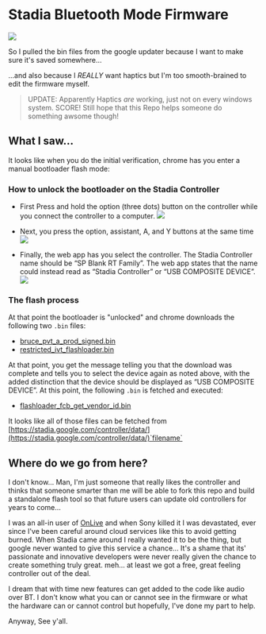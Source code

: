 # Stadia Bluetooth Mode Firmware

![](https://raw.githubusercontent.com/Scyne/stadiaRawBtFw/main/img/Finish_Bluetooth_enabled.svg)

So I pulled the bin files from the google updater because I want to make sure it's saved somewhere...

...and also because I _REALLY_ want haptics but I'm too smooth-brained to edit the firmware myself.

> UPDATE: Apparently Haptics _are_ working, just not on every windows system. SCORE! Still hope that this Repo helps someone do something awsome though!

## What I saw...

It looks like when you do the initial verification, chrome has you enter a manual bootloader flash mode:

### How to unlock the bootloader on the Stadia Controller

- First Press and hold the option (three dots) button on the controller while you connect the controller to a computer.
  ![](https://raw.githubusercontent.com/Scyne/stadiaRawBtFw/main/img/Unlock_Option_Plug.svg)

- Next, you press the option, assistant, A, and Y buttons at the same time
  ![](https://raw.githubusercontent.com/Scyne/stadiaRawBtFw/main/img/Unlock_Four_buttons.svg)

- Finally, the web app has you select the controller. The Stadia Controller name should be “SP Blank RT Family”. The web app states that the name could instead read as “Stadia Controller” or “USB COMPOSITE DEVICE”.
  ![](https://raw.githubusercontent.com/Scyne/stadiaRawBtFw/main/img/Chrome_dialog_Verify_en-US.svg)

### The flash process

At that point the bootloader is "unlocked" and chrome downloads the following two `.bin` files:

- [bruce_pvt_a_prod_signed.bin](https://github.com/Scyne/stadiaRawBtFw/blob/main/bruce_pvt_a_prod_signed.bin)
- [restricted_ivt_flashloader.bin](https://github.com/Scyne/stadiaRawBtFw/blob/main/restricted_ivt_flashloader.bin)

At that point, you get the message telling you that the download was complete and tells you to select the device again as noted above, with the added distinction that the device should be displayed as “USB COMPOSITE DEVICE”. At this point, the following `.bin` is fetched and executed:

- [flashloader_fcb_get_vendor_id.bin](https://github.com/Scyne/stadiaRawBtFw/blob/main/flashloader_fcb_get_vendor_id.bin)

It looks like all of those files can be fetched from [https://stadia.google.com/controller/data/](https://stadia.google.com/controller/data/)`filename`

## Where do we go from here?

I don't know... Man, I'm just someone that really likes the controller and thinks that someone smarter than me will be able to fork this repo and build a standalone flash tool so that future users can update old controllers for years to come...

I was an all-in user of [OnLive](https://en.wikipedia.org/wiki/OnLive) and when Sony killed it I was devastated, ever since I've been careful around cloud services like this to avoid getting burned. When Stadia came around I really wanted it to be the thing, but google never wanted to give this service a chance... It's a shame that its' passionate and innovative developers were never really given the chance to create something truly great. meh... at least we got a free, great feeling controller out of the deal.

I dream that with time new features can get added to the code like audio over BT. I don't know what you can or cannot see in the firmware or what the hardware can or cannot control but hopefully, I've done my part to help.

Anyway, See y'all.
